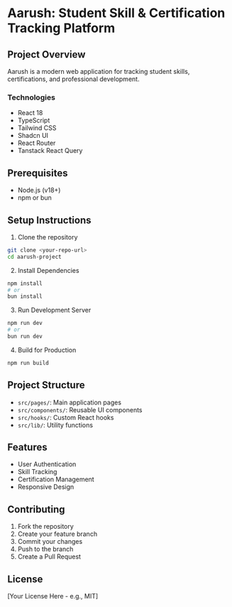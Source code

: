 
# Aarush: Student Skill & Certification Tracking Platform

## Project Overview
Aarush is a modern web application for tracking student skills, certifications, and professional development.

### Technologies
- React 18
- TypeScript
- Tailwind CSS
- Shadcn UI
- React Router
- Tanstack React Query

## Prerequisites
- Node.js (v18+)
- npm or bun

## Setup Instructions

1. Clone the repository
```bash
git clone <your-repo-url>
cd aarush-project
```

2. Install Dependencies
```bash
npm install
# or
bun install
```

3. Run Development Server
```bash
npm run dev
# or 
bun run dev
```

4. Build for Production
```bash
npm run build
```

## Project Structure
- `src/pages/`: Main application pages
- `src/components/`: Reusable UI components
- `src/hooks/`: Custom React hooks
- `src/lib/`: Utility functions

## Features
- User Authentication
- Skill Tracking
- Certification Management
- Responsive Design

## Contributing
1. Fork the repository
2. Create your feature branch
3. Commit your changes
4. Push to the branch
5. Create a Pull Request

## License
[Your License Here - e.g., MIT]
